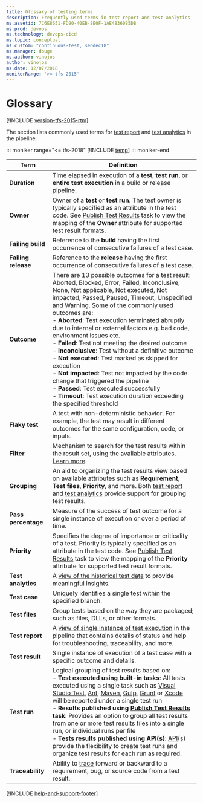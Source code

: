 ```yaml
---
title: Glossary of testing terms
description: Frequently used terms in test report and test analytics
ms.assetid: 7C6E8651-FD90-40EB-8E0F-1AE48360B5DB
ms.prod: devops
ms.technology: devops-cicd
ms.topic: conceptual
ms.custom: "continuous-test, seodec18"
ms.manager: douge
ms.author: vinojos
author: vinojos
ms.date: 12/07/2018
monikerRange: '>= tfs-2015'
---
```


# Glossary

[!INCLUDE [version-tfs-2015-rtm](../_shared/version-tfs-2015-rtm.md)]

The section lists commonly used terms for [test report](review-continuous-test-results-after-build.md) and [test analytics](test-analytics.md) in the pipeline.

::: moniker range="<= tfs-2018"
[!INCLUDE [temp](../_shared/concept-rename-note.md)]
::: moniker-end

| Term | Definition |
| ---- | ---------- |
| **Duration** | Time elapsed in execution of a **test**, **test run**, or **entire test execution** in a build or release pipeline. |
| **Owner** | Owner of a **test** or **test run**. The test owner is typically specified as an attribute in the test code. See [Publish Test Results](../tasks/test/publish-test-results.md) task to view the mapping of the **Owner** attribute for supported test result formats. |
| **Failing build** | Reference to the **build** having the first occurrence of consecutive failures of a test case. |
| **Failing release** | Reference to the **release** having the first occurrence of consecutive failures of a test case. |
| **Outcome** | There are 13 possible outcomes for a test result: Aborted, Blocked, Error, Failed, Inconclusive, None, Not applicable, Not executed, Not impacted, Passed, Paused, Timeout, Unspecified and Warning. Some of the commonly used outcomes are:<br />- **Aborted**: Test execution terminated abruptly due to internal or external factors e.g. bad code, environment issues etc.<br />- **Failed**: Test not meeting the desired outcome<br />- **Inconclusive**: Test without a definitive outcome<br />- **Not executed**: Test marked as skipped for execution<br />- **Not impacted**: Test not impacted by the code change that triggered the pipeline<br />- **Passed**: Test executed successfully<br /> - **Timeout**: Test execution duration exceeding the specified threshold |
| **Flaky test** | A test with non-deterministic behavior. For example, the test may result in different outcomes for the same configuration, code, or inputs. |
| **Filter** | Mechanism to search for the test results within the result set, using the available attributes. [Learn more](review-continuous-test-results-after-build.md). |
| **Grouping** | An aid to organizing the test results view based on available attributes such as **Requirement**, **Test files**, **Priority**, and more. Both [test report](review-continuous-test-results-after-build.md) and [test analytics](test-analytics.md) provide support for grouping test results. |
| **Pass percentage** | Measure of the success of test outcome for a single instance of execution or over a period of time. |
| **Priority** | Specifies the degree of importance or criticality of a test. Priority is typically specified as an attribute in the test code. See [Publish Test Results](../tasks/test/publish-test-results.md) task to view the mapping of the **Priority** attribute for supported test result formats.|
| **Test analytics** | A [view of the historical test data](test-analytics.md) to provide meaningful insights. |
| **Test case** | Uniquely identifies a single test within the specified branch. |
| **Test files** | Group tests based on the way they are packaged; such as files, DLLs, or other formats. |
| **Test report** | A [view of single instance of test execution](review-continuous-test-results-after-build.md) in the pipeline that contains details of status and help for troubleshooting, traceability, and more. |
| **Test result** | Single instance of execution of a test case with a specific outcome and details. |
| **Test run** | Logical grouping of test results based on:<br />- **Test executed using built-in tasks**: All tests executed using a single task such as [Visual Studio Test](../tasks/test/vstest.md), [Ant](../tasks/build/ant.md), [Maven](../tasks/build/maven.md), [Gulp](../tasks/build/gulp.md), [Grunt](../tasks/build/grunt.md) or [Xcode](../tasks/build/xcode.md) will be reported under a single test run<br />- **Results published using [Publish Test Results](../tasks/test/publish-test-results.md) task**: Provides an option to group all test results from one or more test results files into a single run, or individual runs per file<br />- **Tests results published using API(s)**: [API(s)](https://docs.microsoft.com/rest/api/vsts/test/runs?view=vsts-rest-5.0) provide the flexibility to create test runs and organize test results for each run as required. |
| **Traceability** | Ability to [trace](requirements-traceability.md) forward or backward to a requirement, bug, or source code from a test result. |

[!INCLUDE [help-and-support-footer](_shared/help-and-support-footer.md)] 
